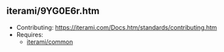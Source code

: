 iterami/9YG0E6r.htm
-------------------

* Contributing: https://iterami.com/Docs.htm/standards/contributing.htm
* Requires:
  * [iterami/common](https://github.com/iterami/common)
